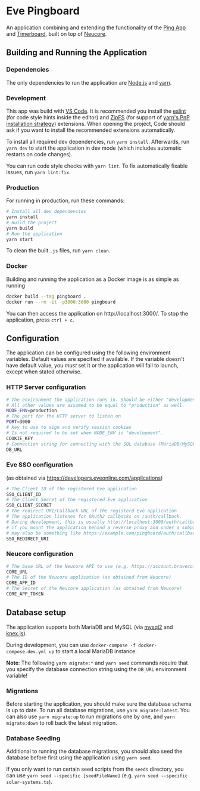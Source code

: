 # Eve Pingboard
An application combining and extending the functionality of the [Ping App](https://github.com/bravecollective/ping-app) and [Timerboard](https://github.com/bravecollective/neucore-timerboard), built on top of [Neucore](https://github.com/bravecollective/neucore).

## Building and Running the Application
### Dependencies
The only dependencies to run the application are [Node.js](https://nodejs.org/) and [yarn](https://yarnpkg.com/).

### Development
This app was build with [VS Code](https://code.visualstudio.com/).
It is recommended you install the [eslint](https://marketplace.visualstudio.com/items?itemName=dbaeumer.vscode-eslint)
(for code style hints inside the editor) and [ZipFS](https://marketplace.visualstudio.com/items?itemName=arcanis.vscode-zipfs)
(for support of [yarn's PnP installation strategy](https://yarnpkg.com/features/pnp)) extensions.
When opening the project, Code should ask if you want to install the recommended extensions automatically.

To install all required dev dependencies, run `yarn install`.
Afterwards, run `yarn dev` to start the application in dev mode (which includes automatic restarts on code changes).

You can run code style checks with `yarn lint`. To fix automatically fixable issues, run `yarn lint:fix`.

### Production
For running in production, run these commands:
```sh
# Install all dev dependencies
yarn install
# Build the project
yarn build
# Run the application
yarn start
```

To clean the built `.js` files, run `yarn clean`.

### Docker
Building and running the application as a Docker image is as simple as running
```sh
docker build --tag pingboard .
docker run --rm -it -p3000:3000 pingboard
```
You can then access the application on http://localhost:3000/.
To stop the application, press `ctrl + c`.

## Configuration
The application can be configured using the following environment variables.
Default values are specified if available.
If the variable doesn't have default value, you *must* set it or the application will fail to launch, except when stated otherwise.

### HTTP Server configuration
```sh
# The environment the application runs in. Should be either "development" or "production".
# All other values are assumed to be equal to "production" as well.
NODE_ENV=production
# The port for the HTTP server to listen on
PORT=3000
# Key to use to sign and verify session cookies
# Is not required to be set when NODE_ENV is "development".
COOKIE_KEY
# Connection string for connecting with the SQL database (MariaDB/MySQL)
DB_URL
```

### Eve SSO configuration
(as obtained via https://developers.eveonline.com/applications)
```sh
# The Client ID of the registered Eve application
SSO_CLIENT_ID
# The Client Secret of the registered Eve application
SSO_CLIENT_SECRET
# The redirect URI/Callback URL of the registerd Eve application
# The application listenes for OAuth2 callbacks on /auth/callback.
# During development, this is usually http://localhost:3000/auth/callback, but
# if you mount the application behind a reverse proxy and under a subpath, it
# may also be something like https://example.com/pingboard/auth/callback.
SSO_REDIRECT_URI
```

### Neucore configuration
```sh
# The base URL of the Neucore API to use (e.g. https://account.bravecollective.com/api)
CORE_URL
# The ID of the Neucore application (as obtained from Neucore)
CORE_APP_ID
# The Secret of the Neucore application (as obtained from Neucore)
CORE_APP_TOKEN
```

## Database setup
The application supports both MariaDB and MySQL (via [mysql2](https://www.npmjs.com/package/mysql2) and [knex.js](https://www.npmjs.com/package/knex)).

During development, you can use `docker-compose -f docker-compose.dev.yml up` to start a local MariaDB instance.

**Note**: The following `yarn migrate:*` and `yarn seed` commands require that you specify the database connection string using the `DB_URL` environment variable!

### Migrations
Before starting the application, you should make sure the database schema is up to date.
To run all database migrations, use `yarn migrate:latest`.
You can also use `yarn migrate:up` to run migrations one by one, and `yarn migrate:down` to roll back the latest migration.

### Database Seeding
Additional to running the database migrations, you should also seed the database before  first using the application using `yarn seed`.

If you only want to run certain seed scripts from the `seeds` directory, you can use `yarn seed --specific [seedFileName]` (e.g. `yarn seed --specific solar-systems.ts`).
